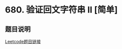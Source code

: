 # 680. 验证回文字符串 Ⅱ [简单]



## 题目说明

[Leetcode题目链接](https://leetcode-cn.com/problems/valid-palindrome-ii/)